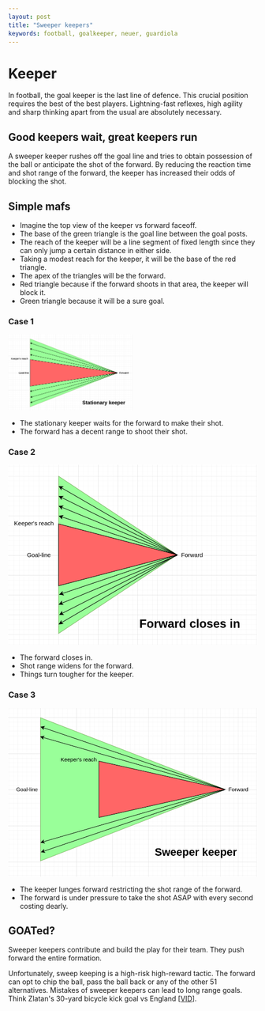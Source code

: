 ```yaml
---
layout:	post
title: "Sweeper keepers"
keywords: football, goalkeeper, neuer, guardiola
---
```


# Keeper

In football, the goal keeper is the last line of defence. This crucial position requires the best of the best players. Lightning-fast reflexes, high agility and sharp thinking apart from the usual are absolutely necessary.

## Good keepers wait, great keepers run

A sweeper keeper rushes off the goal line and tries to obtain possession of the ball or anticipate the shot of the forward. By reducing the reaction time and shot range of the forward, the keeper has increased their odds of blocking the shot.

## Simple mafs

- Imagine the top view of the keeper vs forward faceoff.
- The base of the green triangle is the goal line between the goal posts.
- The reach of the keeper will be a line segment of fixed length since they can only jump a certain distance in either side.
- Taking a modest reach for the keeper, it will be the base of the red triangle.
- The apex of the triangles will be the forward.
- Red triangle because if the forward shoots in that area, the keeper will block it.
- Green triangle because it will be a sure goal.

### Case 1

<img src="/img/sweepkeep/stat_keep.png" alt="stationary keeper" width="50%" height="50%">

- The stationary keeper waits for the forward to make their shot.
- The forward has a decent range to shoot their shot.

### Case 2

![forward closes in](/img/sweepkeep/forward_closes_in.png)

- The forward closes in.
- Shot range widens for the forward.
- Things turn tougher for the keeper.

### Case 3

![sweeper keeper](/img/sweepkeep/sweep_keep.png)

- The keeper lunges forward restricting the shot range of the forward.
- The forward is under pressure to take the shot ASAP with every second costing dearly.

## GOATed?

Sweeper keepers contribute and build the play for their team. They push forward the entire formation.

Unfortunately, sweep keeping is a high-risk high-reward tactic. The forward can opt to chip the ball, pass the ball back or any of the other 51 alternatives. Mistakes of sweeper keepers can lead to long range goals. Think Zlatan's 30-yard bicycle kick goal vs England [[VID](https://www.youtube.com/watch?v=Xh_KNH8QqSw)].
